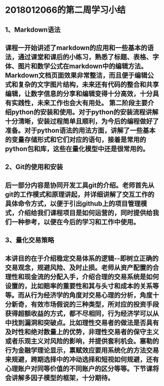 2018012066的第二周学习小结
======
1、Markdown语法
---
课程一开始讲述了markdown的应用和一些基本的语法，通过课堂和课后的小练习，熟悉了标题、表格、字体、图片和数学公式在markdown中的编辑方法。Markdown文档页面效果非常整洁，而且便于编辑公式和复杂的文字图片结构，未来还有代码的整合和共享编辑，让数字信息的分享和编辑变得十分高效，十分具有实践性，未来工作也会大有用处。
第二阶段主要介绍python的安装和使用。对于python的安装流程讲解十分清晰，安装过程简单且顺利，为今后的编程做好了准备。对于python语法的用法方面，讲解了一些基本的变量存储形式和它们对应的语句，接着是常用的python包和库，这些在量化模型中还是很常用的。
---
2、Git的使用和安装
---
后一部分内容是协同开发工具git的介绍。老师首先从git的工作模式和原理讲起，并详细讲解了交互工作的具体命令方式，以便于引出github上的项目管理模式，介绍给我们课程项目是如何运营的，同时提供给我们一种参考，以便在今后的学习和工作中使用。
---
3、量化交易策略
---
本讲目的在于介绍稳定交易体系的逻辑--即树立正确的交易观念，规避风险、及时止损。老师从资产配置的合理性和现金流的分配入手，介绍合理的交易系统是如何设置的，比如赔率的重要性和其与头寸和成本的关系等等。而从行为经济学的角度对交易心理的分析，角度十分新奇，有效市场假说的三种类型，所对应的投资手段获得超额收益的方式，都不尽相同，行为经济学可以从中找到漏洞和突破点。比如理性交易者的做法是否具有及时性和绝对数量上的优势，非理性交易者的保守主义或者乐观主义对风险的影响，并提供套利机会。塞勒的行为金融学理论显示，禀赋效应要用系统化的方法交易来规避，跨期选择中的冲动选择和短视如何规避，还有心理账户对同等价值的不同账户的区分等等。下节课将会讲解多因子模型的框架，十分期待。
---
